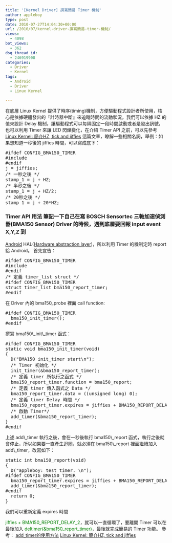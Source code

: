 ```yaml
---
title: '[Kernel Driver] 撰寫簡易 Timer 機制'
author: appleboy
type: post
date: 2010-07-27T14:04:30+00:00
url: /2010/07/kernel-driver-撰寫簡易-timer-機制/
views:
  - 4098
bot_views:
  - 362
dsq_thread_id:
  - 246919908
categories:
  - Driver
  - Kernel
tags:
  - Android
  - Driver
  - Linux Kernel

---
```

在底層 Linux Kernel 提供了時序(timing)機制，方便驅動程式設計者所使用，核心是依據硬體發出的『計時器中斷』來追蹤時間的流動狀況。我們可以依據 HZ 的值來設計 Delay 機制，讓驅動程式可以每隔固定一段時間啟動或者是發出訊號，也可以利用 Timer 來讓 LED 閃爍變化，在介紹 Timer API 之前，可以先參考 [Linux Kernel: 簡介HZ, tick and jiffies][1] 這篇文章，瞭解一些相關名詞，舉例：如果想知道一秒後的 jiffies 時間，可以寫成底下： 

<pre class="brush: cpp; title: ; notranslate" title="">#ifdef CONFIG_BMA150_TIMER
#include <linux/timer.h>
#endif
j = jiffies;
/* 一秒之後 */
stamp_1 = j + HZ;
/* 半秒之後 */
stamp_1 = j + HZ/2; 
/* 20秒之後 */
stamp_1 = j + 20*HZ;</pre>

### Timer API 用法 筆記一下自己在寫 BOSCH Sensortec 三軸加速偵測器(BMA150 Sensor) Driver 的時候，遇到底層要回報 input event X,Y,Z 到 

[Android][2] HAL([Hardware abstraction layer][3])，所以利用 Timer 的機制定時 report 給 Android。 首先宣告： 

<pre class="brush: cpp; title: ; notranslate" title="">#ifdef CONFIG_BMA150_TIMER
#include <linux/timer.h>
#endif
/* 定義 timer_list struct */
#ifdef CONFIG_BMA150_TIMER
struct timer_list bma150_report_timer;
#endif</pre> 在 Driver 內的 bma150_probe 裡面 call function: 

<pre class="brush: cpp; title: ; notranslate" title="">#ifdef CONFIG_BMA150_TIMER
  bma150_init_timer();
#endif</pre> 撰寫 bma150\_init\_timer 函式： 

<pre class="brush: cpp; title: ; notranslate" title="">#ifdef CONFIG_BMA150_TIMER
static void bma150_init_timer(void)
{  
  D("BMA150 init_timer start\n");
  /* Timer 初始化 */
  init_timer(&bma150_report_timer);
  /* 定義 timer 所執行之函式 */
  bma150_report_timer.function = bma150_report;
  /* 定義 timer 傳入函式之 Data */
  bma150_report_timer.data = ((unsigned long) 0);
  /* 定義 timer Delay 時間 */
  bma150_report_timer.expires = jiffies + BMA150_REPORT_DELAY_1;
  /* 啟動 Timer*/
  add_timer(&bma150_report_timer); 
}
#endif </pre> 上述 add\_timer 執行之後，會在一秒後執行 bma150\_report 函式，執行之後就會停止，所以如果要一直產生迴圈，就必須在 bma150\_report 裡面繼續加入 add\_timer，改寫如下： 

<pre class="brush: cpp; title: ; notranslate" title="">static int bma150_report(void)
{
  D("appleboy: test timer. \n");
#ifdef CONFIG_BMA150_TIMER
  bma150_report_timer.expires = jiffies + BMA150_REPORT_DELAY_2;
  add_timer(&bma150_report_timer);
#endif 
  return 0;
}</pre> 我們可以重新定義 expires 時間 

<span style="color:green">jiffies + BMA150_REPORT_DELAY_2</span>，就可以一直循環了，要離開 Timer 可以在最後加入 <span style="color:green">deltimer(&bma150_report_timer)</span>，最後就完成簡易的 Timer 功能。 參考： [add_timer的使用方法][4] [Linux Kernel: 簡介HZ, tick and jiffies][1]

 [1]: http://adrianhuang.blogspot.com/2007/10/linux-kernel-hz-tick-and-jiffies.html
 [2]: http://code.google.com/intl/zh-TW/android/
 [3]: http://en.wikipedia.org/wiki/Hardware_abstraction_layer
 [4]: http://dragli.blogspot.com/2008/12/addtimer.html
